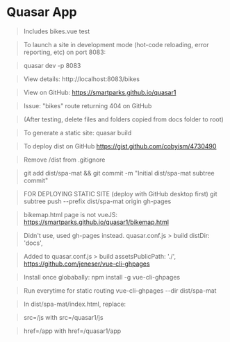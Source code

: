 # Quasar App

> Includes bikes.vue test

> To launch a site in development mode (hot-code reloading, error reporting, etc) on port 8083:

> quasar dev -p 8083

> View details: http://localhost:8083/bikes

> View on GitHub: https://smartparks.github.io/quasar1

> Issue: "bikes" route returning 404 on GitHub

> (After testing, delete files and folders copied from docs folder to root)

> To generate a static site:
> quasar build

> To deploy dist on GitHub https://gist.github.com/cobyism/4730490

> Remove /dist from .gitignore

> git add dist/spa-mat && git commit -m "Initial dist/spa-mat subtree commit"

> FOR DEPLOYING STATIC SITE (deploy with GitHub desktop first)
> git subtree push --prefix dist/spa-mat origin gh-pages


> bikemap.html page is not vueJS: https://smartparks.github.io/quasar1/bikemap.html

> Didn't use, used gh-pages instead.
> quasar.conf.js > build
> distDir: 'docs',

> Added to quasar.conf.js > build
> assetsPublicPath: './',
> https://github.com/jeneser/vue-cli-ghpages

> Install once globabally:
> npm install -g vue-cli-ghpages

> Run everytime for static routing
> vue-cli-ghpages --dir dist/spa-mat

> In dist/spa-mat/index.html, replace:

> src=/js with src=/quasar1/js

> href=/app with href=/quasar1/app
